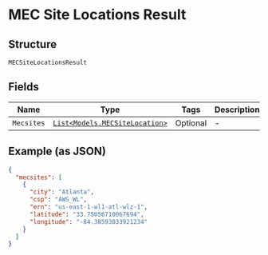 
# MEC Site Locations Result

## Structure

`MECSiteLocationsResult`

## Fields

| Name | Type | Tags | Description |
|  --- | --- | --- | --- |
| `Mecsites` | [`List<Models.MECSiteLocation>`](../../doc/models/mec-site-location.md) | Optional | - |

## Example (as JSON)

```json
{
  "mecsites": [
    {
      "city": "Atlanta",
      "csp": "AWS_WL",
      "ern": "us-east-1-wl1-atl-wlz-1",
      "latitude": "33.75056710067694",
      "longitude": "-84.38593033921234"
    }
  ]
}
```

